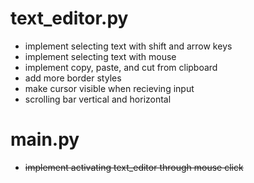 # text_editor.py
- implement selecting text with shift and arrow keys
- implement selecting text with mouse
- implement copy, paste, and cut from clipboard
- add more border styles
- make cursor visible when recieving input
- scrolling bar vertical and horizontal

# main.py
- ~~implement activating text_editor through mouse click~~